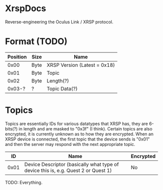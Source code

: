 # XrspDocs
Reverse-engineering the Oculus Link / XRSP protocol.

# Format (TODO)
| Position | Size | Name                         |
|----------|------|------------------------------|
| 0x00     | Byte | XRSP Version (Latest = 0x18) |
| 0x01     | Byte | Topic                        |
| 0x02     | Byte | Length(?)                    |
| 0x03-?   | ?    | Topic Data(?)                |

# Topics
Topics are essentially IDs for various datatypes that XRSP has, they are 6-bits(?) in length and are masked to "0x3f" (I think). Certain topics are also encrypted, it is currently unknown as to how they are encrypted. When an XRSP device is connected, the first topic that the device sends is "0x01" and then the server may respond with the next appropriate topic.

| ID   | Name                                                                               | Encrypted |
|------|------------------------------------------------------------------------------------|-----------|
| 0x01 | Device Descriptor (basically what type of device this is, e.g. Quest 2 or Quest 1) | No        |

TODO: Everything.
